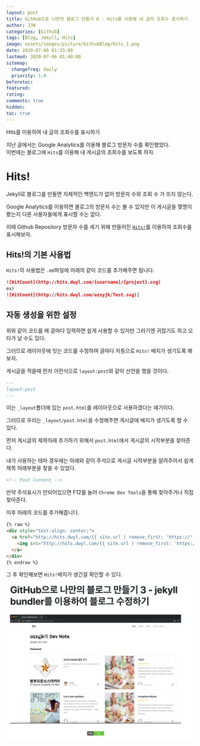 ```yaml
---
layout: post
title: GitHub으로 나만의 블로그 만들기 8 - Hits를 이용해 내 글의 조회수 표시하기
author: JJW
categories: [Github]
tags: [Blog, Jekyll, Hits]
image: assets/images/picture/GithubBlog/Hits_1.png
date: 2020-07-06 01:33:00
lastmod: 2020-07-06 01:40:00
sitemap:
  changefreq: daily
  priority: 1.0
beforetoc:
featured:
rating:
comments: true
hidden:
toc: true
---
```


Hits를 이용하여 내 글의 조회수를 표시하기

지난 글에서는 Google Analytics를 이용해 블로그 방문자 수를 확인했었다.  
이번에는 블로그에 `Hits`를 이용해 내 게시글의 조회수를 보도록 하자.

# Hits!

Jekyll로 블로그를 만들면 자체적인 백엔드가 없어 방문자 수와 조회 수 가 뜨지 않는다.

Google Analytics를 이용하면 블로그의 방문자 수는 볼 수 있지만 이 게시글을 몇명이 봤는지 다른 사용자들에게 표시할 수는 없다.

이때 Github Repository 방문자 수를 세기 위해 만들어진 [`Hits!`](http://hits.dwyl.io/)를 이용하여 조회수를 표시해보자.

## Hits!의 기본 사용법

`Hits!`의 사용법은 `.md`파일에 아래의 같이 코드를 추가해주면 됩니다.

```markdown
![HitCount](http://hits.dwyl.com/{username}/{project}.svg)
ex)
![HitCount](http://hits.dwyl.com/azzyjk/Test.svg)]
```

## 자동 생성을 위한 설정

위와 같이 코드를 매 글마다 입력하면 쉽게 사용할 수 있지만 그러기엔 귀찮기도 하고 오타가 날 수도 있다.

그러므로 레이아웃에 잇는 코드를 수정하여 글마다 자동으로 `Hits!` 배지가 생기도록 해보자.

게시글을 적을때 먼저 이런식으로 `layout:post`와 같이 선언을 했을 것이다.

```markdown
---
layout:post
---
```

이는 `_layout`폴더에 있는 `post.html`를 레이아웃으로 사용하겠다는 얘기이다.

그러므로 우리는 `_layout/post.html`을 수정해주면 게시글에 배지가 생기도록 할 수 있다.

먼저 게시글의 제목아래 추가하기 위해서 `post.html`에서 게시글의 시작부분을 찾아준다.

내가 사용하는 테마 경우에는 아래와 같이 주석으로 게시글 시작부분을 알려주어서 쉽게 제목 아래부분을 찾을 수 있었다.

```markdown
<!-- Post Content -->
```

만약 주석표시가 안되어있으면 F12를 눌러 `Chrome Dev Tools`을 통해 찾아주거나 직접 찾아준다.

이후 아래의 코드를 추가해줍니다.

```html
{% raw %}
<div style="text-align: center;">
  <a href="http://hits.dwyl.com/{{ site.url | remove_first: 'https://' | remove_first: 'http://' }}{{ page.url }}" target="_blank">
    <img src="http://hits.dwyl.com/{{ site.url | remove_first: 'https://' | remove_first: 'http://' }}{{ page.url }}.svg"/>
  </a>
</div>
{% endraw %}
```

그 후 확인해보면 `Hits!`배지가 생긴걸 확인할 수 있다.

<img class="blogPict" src="/assets/images/picture/GithubBlog/Hits_1.png">
